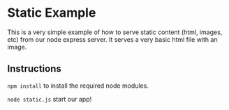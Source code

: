 Static Example
==============

This is a very simple example of how to serve static content (html, images, etc) from our node express server.  It serves a very basic html file with an image.

Instructions
------------
`npm install` to install the required node modules.

`node static.js` start our app!

